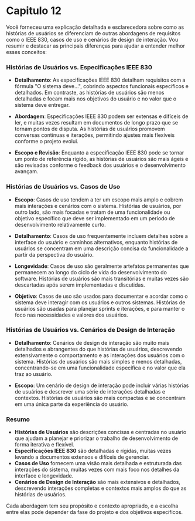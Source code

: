 # Capitulo 12

Você forneceu uma explicação detalhada e esclarecedora sobre como as histórias de usuários se diferenciam de outras abordagens de requisitos como o IEEE 830, casos de uso e cenários de design de interação. Vou resumir e destacar as principais diferenças para ajudar a entender melhor esses conceitos:

### **Histórias de Usuários vs. Especificações IEEE 830**

- **Detalhamento**: As especificações IEEE 830 detalham requisitos com a fórmula "O sistema deve...", cobrindo aspectos funcionais específicos e detalhados. Em contraste, as histórias de usuários são menos detalhadas e focam mais nos objetivos do usuário e no valor que o sistema deve entregar.

- **Abordagem**: Especificações IEEE 830 podem ser extensas e difíceis de ler, e muitas vezes resultam em documentos de longo prazo que se tornam pontos de disputa. As histórias de usuários promovem conversas contínuas e iterações, permitindo ajustes mais flexíveis conforme o projeto evolui.

- **Escopo e Revisão**: Enquanto a especificação IEEE 830 pode se tornar um ponto de referência rígido, as histórias de usuários são mais ágeis e são revisadas conforme o feedback dos usuários e o desenvolvimento avançam.

### **Histórias de Usuários vs. Casos de Uso**

- **Escopo**: Casos de uso tendem a ter um escopo mais amplo e cobrem mais interações e cenários com o sistema. Histórias de usuários, por outro lado, são mais focadas e tratam de uma funcionalidade ou objetivo específico que deve ser implementado em um período de desenvolvimento relativamente curto.

- **Detalhamento**: Casos de uso frequentemente incluem detalhes sobre a interface do usuário e caminhos alternativos, enquanto histórias de usuários se concentram em uma descrição concisa da funcionalidade a partir da perspectiva do usuário.

- **Longevidade**: Casos de uso são geralmente artefatos permanentes que permanecem ao longo do ciclo de vida do desenvolvimento do software. Histórias de usuários são mais transitórias e muitas vezes são descartadas após serem implementadas e discutidas.

- **Objetivo**: Casos de uso são usados para documentar e acordar como o sistema deve interagir com os usuários e outros sistemas. Histórias de usuários são usadas para planejar sprints e iterações, e para manter o foco nas necessidades e valores dos usuários.

### **Histórias de Usuários vs. Cenários de Design de Interação**

- **Detalhamento**: Cenários de design de interação são muito mais detalhados e abrangentes do que histórias de usuários, descrevendo extensivamente o comportamento e as interações dos usuários com o sistema. Histórias de usuários são mais simples e menos detalhadas, concentrando-se em uma funcionalidade específica e no valor que ela traz ao usuário.

- **Escopo**: Um cenário de design de interação pode incluir várias histórias de usuários e descrever uma série de interações detalhadas e contextos. Histórias de usuários são mais compactas e se concentram em uma única parte da experiência do usuário.

### **Resumo**

- **Histórias de Usuários** são descrições concisas e centradas no usuário que ajudam a planejar e priorizar o trabalho de desenvolvimento de forma iterativa e flexível.
- **Especificações IEEE 830** são detalhadas e rígidas, muitas vezes levando a documentos extensos e difíceis de gerenciar.
- **Casos de Uso** fornecem uma visão mais detalhada e estruturada das interações do sistema, muitas vezes com mais foco nos detalhes da interface e longevidade.
- **Cenários de Design de Interação** são mais extensivos e detalhados, descrevendo interações completas e contextos mais amplos do que as histórias de usuários.

Cada abordagem tem seu propósito e contexto apropriado, e a escolha entre elas pode depender da fase do projeto e dos objetivos específicos.